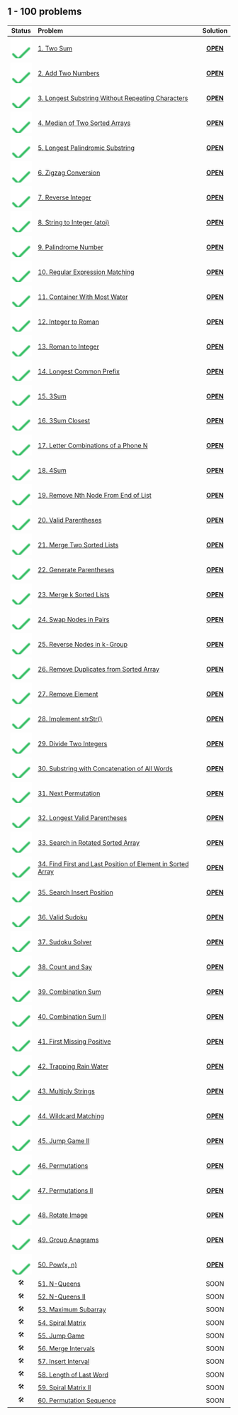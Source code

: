 ## 1 - 100 problems

| Status | Problem                                                           | Solution        |
|:------:|:------------------------------------------------------------------|:---------------:|
| ![OK]  | [1. Two Sum][1]                                                   | [**OPEN**][1s]  |
| ![OK]  | [2. Add Two Numbers][2]                                           | [**OPEN**][2s]  |
| ![OK]  | [3. Longest Substring Without Repeating Characters][3]            | [**OPEN**][3s]  |
| ![OK]  | [4. Median of Two Sorted Arrays][4]                               | [**OPEN**][4s]  |
| ![OK]  | [5. Longest Palindromic Substring][5]                             | [**OPEN**][5s]  |
| ![OK]  | [6. Zigzag Conversion][6]                                         | [**OPEN**][6s]  |
| ![OK]  | [7. Reverse Integer][7]                                           | [**OPEN**][7s]  |
| ![OK]  | [8. String to Integer (atoi)][8]                                  | [**OPEN**][8s]  |
| ![OK]  | [9. Palindrome Number][9]                                         | [**OPEN**][9s]  |
| ![OK]  | [10. Regular Expression Matching][10]                             | [**OPEN**][10s] |
| ![OK]  | [11. Container With Most Water][11]                               | [**OPEN**][11s] |
| ![OK]  | [12. Integer to Roman][12]                                        | [**OPEN**][12s] |
| ![OK]  | [13. Roman to Integer][13]                                        | [**OPEN**][13s] |
| ![OK]  | [14. Longest Common Prefix][14]                                   | [**OPEN**][14s] |
| ![OK]  | [15. 3Sum][15]                                                    | [**OPEN**][15s] |
| ![OK]  | [16. 3Sum Closest][16]                                            | [**OPEN**][16s] |
| ![OK]  | [17. Letter Combinations of a Phone N][17]                        | [**OPEN**][17s] |
| ![OK]  | [18. 4Sum][18]                                                    | [**OPEN**][18s] |
| ![OK]  | [19. Remove Nth Node From End of List][19]                        | [**OPEN**][19s] |
| ![OK]  | [20. Valid Parentheses][20]                                       | [**OPEN**][20s] |
| ![OK]  | [21. Merge Two Sorted Lists][21]                                  | [**OPEN**][21s] |
| ![OK]  | [22. Generate Parentheses][21]                                    | [**OPEN**][22s] |
| ![OK]  | [23. Merge k Sorted Lists][23]                                    | [**OPEN**][23s] |
| ![OK]  | [24. Swap Nodes in Pairs][24]                                     | [**OPEN**][24s] |
| ![OK]  | [25. Reverse Nodes in k-Group][25]                                | [**OPEN**][25s] |
| ![OK]  | [26. Remove Duplicates from Sorted Array][26]                     | [**OPEN**][26s] |
| ![OK]  | [27. Remove Element][27]                                          | [**OPEN**][27s] |
| ![OK]  | [28. Implement strStr()][28]                                      | [**OPEN**][28s] |
| ![OK]  | [29. Divide Two Integers][29]                                     | [**OPEN**][29s] |
| ![OK]  | [30. Substring with Concatenation of All Words][30]               | [**OPEN**][30s] |
| ![OK]  | [31. Next Permutation][31]                                        | [**OPEN**][31s] |
| ![OK]  | [32. Longest Valid Parentheses][32]                               | [**OPEN**][32s] |
| ![OK]  | [33. Search in Rotated Sorted Array][33]                          | [**OPEN**][33s] |
| ![OK]  | [34. Find First and Last Position of Element in Sorted Array][34] | [**OPEN**][34s] |
| ![OK]  | [35. Search Insert Position][35]                                  | [**OPEN**][35s] |
| ![OK]  | [36. Valid Sudoku][36]                                            | [**OPEN**][36s] |
| ![OK]  | [37. Sudoku Solver][37]                                           | [**OPEN**][37s] |
| ![OK]  | [38. Count and Say][38]                                           | [**OPEN**][38s] |
| ![OK]  | [39. Combination Sum][39]                                         | [**OPEN**][39s] |
| ![OK]  | [40. Combination Sum II][40]                                      | [**OPEN**][40s] |
| ![OK]  | [41. First Missing Positive][41]                                  | [**OPEN**][41s] |
| ![OK]  | [42. Trapping Rain Water][42]                                     | [**OPEN**][42s] |
| ![OK]  | [43. Multiply Strings][43]                                        | [**OPEN**][43s] |
| ![OK]  | [44. Wildcard Matching][44]                                       | [**OPEN**][44s] |
| ![OK]  | [45. Jump Game II][45]                                            | [**OPEN**][45s] |
| ![OK]  | [46. Permutations][46]                                            | [**OPEN**][46s] |
| ![OK]  | [47. Permutations II][47]                                         | [**OPEN**][47s] |
| ![OK]  | [48. Rotate Image][48]                                            | [**OPEN**][48s] |
| ![OK]  | [49. Group Anagrams][49]                                          | [**OPEN**][49s] |
| ![OK]  | [50. Pow(x, n)][50]                                               | [**OPEN**][50s] |
| 🛠     | [51. N-Queens][51]                                                | SOON            |
| 🛠     | [52. N-Queens II][52]                                             | SOON            |
| 🛠     | [53. Maximum Subarray][53]                                        | SOON            |
| 🛠     | [54. Spiral Matrix][54]                                           | SOON            |
| 🛠     | [55. Jump Game][55]                                               | SOON            |
| 🛠     | [56. Merge Intervals][56]                                         | SOON            |
| 🛠     | [57. Insert Interval][57]                                         | SOON            |
| 🛠     | [58. Length of Last Word][58]                                     | SOON            |
| 🛠     | [59. Spiral Matrix II][59]                                        | SOON            |
| 🛠     | [60. Permutation Sequence][60]                                    | SOON            |

<!-- URLs -->

<!-- 1 -->
[1]: https://leetcode.com/problems/two-sum/
[1s]: ./1/

<!-- 2 -->
[2]: https://leetcode.com/problems/add-two-numbers/
[2s]: ./2/

<!-- 3 -->
[3]: https://leetcode.com/problems/longest-substring-without-repeating-characters/
[3s]: ./3/

<!-- 4 -->
[4]: https://leetcode.com/problems/median-of-two-sorted-arrays/
[4s]: ./4/

<!-- 5 -->
[5]: https://leetcode.com/problems/longest-palindromic-substring/
[5s]: ./5/

<!-- 6 -->
[6]: https://leetcode.com/problems/zigzag-conversion/
[6s]: ./6/

<!-- 7 -->
[7]: https://leetcode.com/problems/reverse-integer/
[7s]: ./7/

<!-- 8 -->
[8]: https://leetcode.com/problems/string-to-integer-atoi/
[8s]: ./8/

<!-- 9 -->
[9]: https://leetcode.com/problems/palindrome-number/
[9s]: ./9/

<!-- 10 -->
[10]: https://leetcode.com/problems/regular-expression-matching/
[10s]: ./10/

<!-- 11 -->
[11]: https://leetcode.com/problems/container-with-most-water/
[11s]: ./11/

<!-- 12 -->
[12]: https://leetcode.com/problems/integer-to-roman/
[12s]: ./12/

<!-- 13 -->
[13]: https://leetcode.com/problems/roman-to-integer/
[13s]: ./13.%20Roman%20to%20Integer

<!-- 14 -->
[14]: https://leetcode.com/problems/longest-common-prefix/
[14s]: ./14.%20Longest%20Common%20Prefix

<!-- 15 -->
[15]: https://leetcode.com/problems/3sum/
[15s]: ./15.%203Sum

<!-- 16 -->
[16]: https://leetcode.com/problems/3sum-closest/
[16s]: ./16.%203Sum%20Closest

<!-- 17 -->
[17]: https://leetcode.com/problems/letter-combinations-of-a-phone-number/
[17s]: ./17.%20Letter%20Combinations%20of%20a%20Phone%20Number

<!-- 18 -->
[18]: https://leetcode.com/problems/4sum/
[18s]: ./18.%204Sum

<!-- 19 -->
[19]: https://leetcode.com/problems/remove-nth-node-from-end-of-list/
[19s]: ./19.%20Remove%20Nth%20Node%20From%20End%20of%20List

<!-- 20 -->
[20]: https://leetcode.com/problems/valid-parentheses/
[20s]: ./20.%20Valid%20Parentheses

<!-- 21 -->
[21]: https://leetcode.com/problems/merge-two-sorted-lists/
[21s]: ./21.%20Merge%20Two%20Sorted%20Lists

<!-- 22 -->
[22]: https://leetcode.com/problems/generate-parentheses/
[22s]: ./22.%20Generate%20Parentheses

<!-- 23 -->
[23]: https://leetcode.com/problems/merge-k-sorted-lists/
[23s]: ./23.%20Merge%20k%20Sorted%20Lists

<!-- 24 -->
[24]: https://leetcode.com/problems/swap-nodes-in-pairs/
[24s]: ./24.%20Swap%20Nodes%20in%20Pairs

<!-- 25 -->
[25]: https://leetcode.com/problems/reverse-nodes-in-k-group/
[25s]: ./25.%20Reverse%20Nodes%20in%20k-Group

<!-- 26 -->
[26]: https://leetcode.com/problems/remove-duplicates-from-sorted-array/
[26s]: ./26.%20Remove%20Duplicates%20from%20Sorted%20Array

<!-- 27 -->
[27]: https://leetcode.com/problems/remove-element/
[27s]: ./27.%20Remove%20Element

<!-- 28 -->
[28]: https://leetcode.com/problems/implement-strstr/
[28s]: ./28.%20Implement%20strStr

<!-- 29 -->
[29]: https://leetcode.com/problems/divide-two-integers/
[29s]: ./29.%20Divide%20Two%20Integers

<!-- 30 -->
[30]: https://leetcode.com/problems/substring-with-concatenation-of-all-words/
[30s]: ./30.%20Substring%20with%20Concatenation%20of%20All%20Words

<!-- 31 -->
[31]: https://leetcode.com/problems/next-permutation
[31s]: ./31.%20Next%20Permutation

<!-- 32 -->
[32]: https://leetcode.com/problems/longest-valid-parentheses
[32s]: ./32.%20Longest%20Valid%20Parentheses

<!-- 33 -->
[33]: https://leetcode.com/problems/search-in-rotated-sorted-array
[33s]: ./33.%20Search%20in%20Rotated%20Sorted%20Array

<!-- 34 -->
[34]: https://leetcode.com/problems/find-first-and-last-position-of-element-in-sorted-array
[34s]: ./34.%20Find%20First%20and%20Last%20Position%20of%20Element%20in%20Sorted%20Array

<!-- 35 -->
[35]: https://leetcode.com/problems/search-insert-position
[35s]: ./35

<!-- 36 -->
[36]: https://leetcode.com/problems/valid-sudoku
[36s]: ./36.%20Valid%20Sudoku

<!-- 37 -->
[37]: https://leetcode.com/problems/sudoku-solver
[37s]: ./37.%20Sudoku%20Solver

<!-- 38 -->
[38]: https://leetcode.com/problems/count-and-say
[38s]: ./38.%20Count%20and%20Say

<!-- 39 -->
[39]: https://leetcode.com/problems/combination-sum
[39s]: ./39.%20Combination%20Sum

<!-- 40 -->
[40]: https://leetcode.com/problems/combination-sum-ii
[40s]: ./40.%20Combination%20Sum%20II

<!-- 41 -->
[41]: https://leetcode.com/problems/first-missing-positive
[41s]: ./41.%20First%20Missing%20Positive

<!-- 42 -->
[42]: https://leetcode.com/problems/trapping-rain-water
[42s]: ./42.%20Trapping%20Rain%20Water

<!-- 43 -->
[43]: https://leetcode.com/problems/multiply-strings
[43s]: ./43.%20Multiply%20Strings

<!-- 44 -->
[44]: https://leetcode.com/problems/wildcard-matching
[44s]: ./44.%20Wildcard%20Matching

<!-- 45 -->
[45]: https://leetcode.com/problems/jump-game-ii
[45s]: ./45.%20Jump%20Game%20II

<!-- 46 -->
[46]: https://leetcode.com/problems/permutations
[46s]: ./46.%20Permutations

<!-- 47 -->
[47]: https://leetcode.com/problems/permutations-ii
[47s]: ./47.%20Permutations%20II

<!-- 48 -->
[48]: https://leetcode.com/problems/rotate-image
[48s]: ./48.%20Rotate%20Image

<!-- 49 -->
[49]: https://leetcode.com/problems/group-anagrams
[49s]: ./49.%20Group%20Anagrams

<!-- 50 -->
[50]: https://leetcode.com/problems/powx-n
[50s]: ./50.%20Pow(x%2C%20n)

<!-- 51 -->
[51]: https://leetcode.com/problems/n-queens

<!-- 52 -->
[52]: https://leetcode.com/problems/n-queens-ii

<!-- 53 -->
[53]: https://leetcode.com/problems/maximum-subarray

<!-- 54 -->
[54]: https://leetcode.com/problems/spiral-matrix

<!-- 55 -->
[55]: https://leetcode.com/problems/jump-game

<!-- 56 -->
[56]: https://leetcode.com/problems/merge-intervals

<!-- 57 -->
[57]: https://leetcode.com/problems/insert-interval

<!-- 58 -->
[58]: https://leetcode.com/problems/length-of-last-word

<!-- 59 -->
[59]: https://leetcode.com/problems/spiral-matrix-ii

<!-- 60 -->
[60]: https://leetcode.com/problems/permutation-sequence

<!-- HELPERS -->
[OK]: ../.github/assets/images/svg/checkmarks/list.svg
